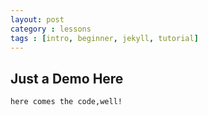 ```yaml
---
layout: post
category : lessons
tags : [intro, beginner, jekyll, tutorial]
---
```


## Just a Demo Here

	here comes the code,well!
